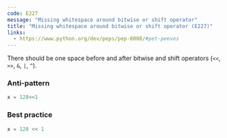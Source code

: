 ```yaml
---
code: E227
message: "Missing whitespace around bitwise or shift operator"
title: "Missing whitespace around bitwise or shift operator (E227)"
links:
  - https://www.python.org/dev/peps/pep-0008/#pet-peeves
---
```


There should be one space before and after bitwise and shift operators (`<<`, `>>`, `&`, `|`, `^`).

### Anti-pattern

```python
x = 128<<1
```

### Best practice

```python
x = 128 << 1
```
